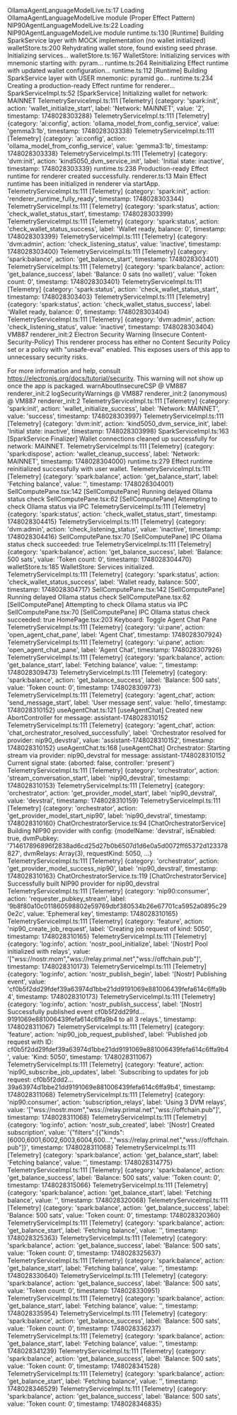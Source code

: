 OllamaAgentLanguageModelLive.ts:17 Loading OllamaAgentLanguageModelLive module (Proper Effect Pattern)
NIP90AgentLanguageModelLive.ts:22 Loading NIP90AgentLanguageModelLive module
runtime.ts:130 [Runtime] Building SparkService layer with MOCK implementation (no wallet initialized)
walletStore.ts:200 Rehydrating wallet store, found existing seed phrase. Initializing services...
walletStore.ts:167 WalletStore: Initializing services with mnemonic starting with: pyram...
runtime.ts:264 Reinitializing Effect runtime with updated wallet configuration...
runtime.ts:112 [Runtime] Building SparkService layer with USER mnemonic: pyramid go...
runtime.ts:234 Creating a production-ready Effect runtime for renderer...
SparkServiceImpl.ts:52 [SparkService] Initializing wallet for network: MAINNET
TelemetryServiceImpl.ts:111 [Telemetry] {category: 'spark:init', action: 'wallet_initialize_start', label: 'Network: MAINNET', value: '2', timestamp: 1748028303288}
TelemetryServiceImpl.ts:111 [Telemetry] {category: 'ai:config', action: 'ollama_model_from_config_service', value: 'gemma3:1b', timestamp: 1748028303338}
TelemetryServiceImpl.ts:111 [Telemetry] {category: 'ai:config', action: 'ollama_model_from_config_service', value: 'gemma3:1b', timestamp: 1748028303338}
TelemetryServiceImpl.ts:111 [Telemetry] {category: 'dvm:init', action: 'kind5050_dvm_service_init', label: 'Initial state: inactive', timestamp: 1748028303339}
runtime.ts:238 Production-ready Effect runtime for renderer created successfully.
renderer.ts:13 Main Effect runtime has been initialized in renderer via startApp.
TelemetryServiceImpl.ts:111 [Telemetry] {category: 'spark:init', action: 'renderer_runtime_fully_ready', timestamp: 1748028303344}
TelemetryServiceImpl.ts:111 [Telemetry] {category: 'spark:status', action: 'check_wallet_status_start', timestamp: 1748028303399}
TelemetryServiceImpl.ts:111 [Telemetry] {category: 'spark:status', action: 'check_wallet_status_success', label: 'Wallet ready, balance: 0', timestamp: 1748028303399}
TelemetryServiceImpl.ts:111 [Telemetry] {category: 'dvm:admin', action: 'check_listening_status', value: 'inactive', timestamp: 1748028303400}
TelemetryServiceImpl.ts:111 [Telemetry] {category: 'spark:balance', action: 'get_balance_start', timestamp: 1748028303401}
TelemetryServiceImpl.ts:111 [Telemetry] {category: 'spark:balance', action: 'get_balance_success', label: 'Balance: 0 sats (no wallet)', value: 'Token count: 0', timestamp: 1748028303401}
TelemetryServiceImpl.ts:111 [Telemetry] {category: 'spark:status', action: 'check_wallet_status_start', timestamp: 1748028303403}
TelemetryServiceImpl.ts:111 [Telemetry] {category: 'spark:status', action: 'check_wallet_status_success', label: 'Wallet ready, balance: 0', timestamp: 1748028303404}
TelemetryServiceImpl.ts:111 [Telemetry] {category: 'dvm:admin', action: 'check_listening_status', value: 'inactive', timestamp: 1748028303404}
VM887 renderer_init:2 Electron Security Warning (Insecure Content-Security-Policy) This renderer process has either no Content Security
  Policy set or a policy with "unsafe-eval" enabled. This exposes users of
  this app to unnecessary security risks.

For more information and help, consult
https://electronjs.org/docs/tutorial/security.
This warning will not show up
once the app is packaged.
warnAboutInsecureCSP @ VM887 renderer_init:2
logSecurityWarnings @ VM887 renderer_init:2
(anonymous) @ VM887 renderer_init:2
TelemetryServiceImpl.ts:111 [Telemetry] {category: 'spark:init', action: 'wallet_initialize_success', label: 'Network: MAINNET', value: 'success', timestamp: 1748028303997}
TelemetryServiceImpl.ts:111 [Telemetry] {category: 'dvm:init', action: 'kind5050_dvm_service_init', label: 'Initial state: inactive', timestamp: 1748028303998}
SparkServiceImpl.ts:163 [SparkService Finalizer] Wallet connections cleaned up successfully for network: MAINNET.
TelemetryServiceImpl.ts:111 [Telemetry] {category: 'spark:dispose', action: 'wallet_cleanup_success', label: 'Network: MAINNET', timestamp: 1748028304000}
runtime.ts:279 Effect runtime reinitialized successfully with user wallet.
TelemetryServiceImpl.ts:111 [Telemetry] {category: 'spark:balance', action: 'get_balance_start', label: 'Fetching balance', value: '', timestamp: 1748028304001}
SellComputePane.tsx:142 [SellComputePane] Running delayed Ollama status check
SellComputePane.tsx:62 [SellComputePane] Attempting to check Ollama status via IPC
TelemetryServiceImpl.ts:111 [Telemetry] {category: 'spark:status', action: 'check_wallet_status_start', timestamp: 1748028304415}
TelemetryServiceImpl.ts:111 [Telemetry] {category: 'dvm:admin', action: 'check_listening_status', value: 'inactive', timestamp: 1748028304416}
SellComputePane.tsx:70 [SellComputePane] IPC Ollama status check succeeded: true
TelemetryServiceImpl.ts:111 [Telemetry] {category: 'spark:balance', action: 'get_balance_success', label: 'Balance: 500 sats', value: 'Token count: 0', timestamp: 1748028304470}
walletStore.ts:185 WalletStore: Services initialized.
TelemetryServiceImpl.ts:111 [Telemetry] {category: 'spark:status', action: 'check_wallet_status_success', label: 'Wallet ready, balance: 500', timestamp: 1748028304717}
SellComputePane.tsx:142 [SellComputePane] Running delayed Ollama status check
SellComputePane.tsx:62 [SellComputePane] Attempting to check Ollama status via IPC
SellComputePane.tsx:70 [SellComputePane] IPC Ollama status check succeeded: true
HomePage.tsx:203 Keyboard: Toggle Agent Chat Pane
TelemetryServiceImpl.ts:111 [Telemetry] {category: 'ui:pane', action: 'open_agent_chat_pane', label: 'Agent Chat', timestamp: 1748028307924}
TelemetryServiceImpl.ts:111 [Telemetry] {category: 'ui:pane', action: 'open_agent_chat_pane', label: 'Agent Chat', timestamp: 1748028307926}
TelemetryServiceImpl.ts:111 [Telemetry] {category: 'spark:balance', action: 'get_balance_start', label: 'Fetching balance', value: '', timestamp: 1748028309473}
TelemetryServiceImpl.ts:111 [Telemetry] {category: 'spark:balance', action: 'get_balance_success', label: 'Balance: 500 sats', value: 'Token count: 0', timestamp: 1748028309773}
TelemetryServiceImpl.ts:111 [Telemetry] {category: 'agent_chat', action: 'send_message_start', label: 'User message sent', value: 'hello', timestamp: 1748028310152}
useAgentChat.ts:121 [useAgentChat] Created new AbortController for message: assistant-1748028310152
TelemetryServiceImpl.ts:111 [Telemetry] {category: 'agent_chat', action: 'chat_orchestrator_resolved_successfully', label: 'Orchestrator resolved for provider: nip90_devstral', value: 'assistant-1748028310152', timestamp: 1748028310152}
useAgentChat.ts:168 [useAgentChat] Orchestrator: Starting stream via provider: nip90_devstral for message: assistant-1748028310152 Current signal state: {aborted: false, controller: 'present'}
TelemetryServiceImpl.ts:111 [Telemetry] {category: 'orchestrator', action: 'stream_conversation_start', label: 'nip90_devstral', timestamp: 1748028310153}
TelemetryServiceImpl.ts:111 [Telemetry] {category: 'orchestrator', action: 'get_provider_model_start', label: 'nip90_devstral', value: 'devstral', timestamp: 1748028310159}
TelemetryServiceImpl.ts:111 [Telemetry] {category: 'orchestrator', action: 'get_provider_model_start_nip90', label: 'nip90_devstral', timestamp: 1748028310160}
ChatOrchestratorService.ts:94 [ChatOrchestratorService] Building NIP90 provider with config: {modelName: 'devstral', isEnabled: true, dvmPubkey: '714617896896f2838ad6cd25d27b0b6507d1d6e0a5d0072ff65372d123378827', dvmRelays: Array(3), requestKind: 5050, …}
TelemetryServiceImpl.ts:111 [Telemetry] {category: 'orchestrator', action: 'get_provider_model_success_nip90', label: 'nip90_devstral', timestamp: 1748028310163}
ChatOrchestratorService.ts:119 [ChatOrchestratorService] Successfully built NIP90 provider for nip90_devstral
TelemetryServiceImpl.ts:111 [Telemetry] {category: 'nip90:consumer', action: 'requester_pubkey_stream', label: '9b8f80a10c011860598802e59769dbf380534b26e67701ca5952a0895c290e2c', value: 'Ephemeral key', timestamp: 1748028310165}
TelemetryServiceImpl.ts:111 [Telemetry] {category: 'feature', action: 'nip90_create_job_request', label: 'Creating job request of kind: 5050', timestamp: 1748028310165}
TelemetryServiceImpl.ts:111 [Telemetry] {category: 'log:info', action: 'nostr_pool_initialize', label: '[Nostr] Pool initialized with relays', value: '["wss://nostr.mom","wss://relay.primal.net","wss://offchain.pub"]', timestamp: 1748028310173}
TelemetryServiceImpl.ts:111 [Telemetry] {category: 'log:info', action: 'nostr_publish_begin', label: '[Nostr] Publishing event', value: 'cf0b5f2dd29fdef39a63974d1bbe21dd9191069e881006439fefa614c6ffa9b4', timestamp: 1748028310173}
TelemetryServiceImpl.ts:111 [Telemetry] {category: 'log:info', action: 'nostr_publish_success', label: '[Nostr] Successfully published event cf0b5f2dd29fd…9191069e881006439fefa614c6ffa9b4 to all 3 relays.', timestamp: 1748028311067}
TelemetryServiceImpl.ts:111 [Telemetry] {category: 'feature', action: 'nip90_job_request_published', label: 'Published job request with ID: cf0b5f2dd29fdef39a63974d1bbe21dd9191069e881006439fefa614c6ffa9b4', value: 'Kind: 5050', timestamp: 1748028311067}
TelemetryServiceImpl.ts:111 [Telemetry] {category: 'feature', action: 'nip90_subscribe_job_updates', label: 'Subscribing to updates for job request: cf0b5f2dd2…39a63974d1bbe21dd9191069e881006439fefa614c6ffa9b4', timestamp: 1748028311068}
TelemetryServiceImpl.ts:111 [Telemetry] {category: 'nip90:consumer', action: 'subscription_relays', label: 'Using 3 DVM relays', value: '["wss://nostr.mom","wss://relay.primal.net","wss://offchain.pub"]', timestamp: 1748028311068}
TelemetryServiceImpl.ts:111 [Telemetry] {category: 'log:info', action: 'nostr_sub_created', label: '[Nostr] Created subscription', value: '{"filters":[{"kinds":[6000,6001,6002,6003,6004,600…","wss://relay.primal.net","wss://offchain.pub"]}', timestamp: 1748028311068}
TelemetryServiceImpl.ts:111 [Telemetry] {category: 'spark:balance', action: 'get_balance_start', label: 'Fetching balance', value: '', timestamp: 1748028314775}
TelemetryServiceImpl.ts:111 [Telemetry] {category: 'spark:balance', action: 'get_balance_success', label: 'Balance: 500 sats', value: 'Token count: 0', timestamp: 1748028315066}
TelemetryServiceImpl.ts:111 [Telemetry] {category: 'spark:balance', action: 'get_balance_start', label: 'Fetching balance', value: '', timestamp: 1748028320068}
TelemetryServiceImpl.ts:111 [Telemetry] {category: 'spark:balance', action: 'get_balance_success', label: 'Balance: 500 sats', value: 'Token count: 0', timestamp: 1748028320360}
TelemetryServiceImpl.ts:111 [Telemetry] {category: 'spark:balance', action: 'get_balance_start', label: 'Fetching balance', value: '', timestamp: 1748028325363}
TelemetryServiceImpl.ts:111 [Telemetry] {category: 'spark:balance', action: 'get_balance_success', label: 'Balance: 500 sats', value: 'Token count: 0', timestamp: 1748028325637}
TelemetryServiceImpl.ts:111 [Telemetry] {category: 'spark:balance', action: 'get_balance_start', label: 'Fetching balance', value: '', timestamp: 1748028330640}
TelemetryServiceImpl.ts:111 [Telemetry] {category: 'spark:balance', action: 'get_balance_success', label: 'Balance: 500 sats', value: 'Token count: 0', timestamp: 1748028330951}
TelemetryServiceImpl.ts:111 [Telemetry] {category: 'spark:balance', action: 'get_balance_start', label: 'Fetching balance', value: '', timestamp: 1748028335954}
TelemetryServiceImpl.ts:111 [Telemetry] {category: 'spark:balance', action: 'get_balance_success', label: 'Balance: 500 sats', value: 'Token count: 0', timestamp: 1748028336237}
TelemetryServiceImpl.ts:111 [Telemetry] {category: 'spark:balance', action: 'get_balance_start', label: 'Fetching balance', value: '', timestamp: 1748028341239}
TelemetryServiceImpl.ts:111 [Telemetry] {category: 'spark:balance', action: 'get_balance_success', label: 'Balance: 500 sats', value: 'Token count: 0', timestamp: 1748028341528}
TelemetryServiceImpl.ts:111 [Telemetry] {category: 'spark:balance', action: 'get_balance_start', label: 'Fetching balance', value: '', timestamp: 1748028346529}
TelemetryServiceImpl.ts:111 [Telemetry] {category: 'spark:balance', action: 'get_balance_success', label: 'Balance: 500 sats', value: 'Token count: 0', timestamp: 1748028346835}
